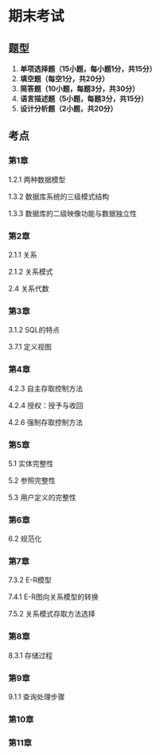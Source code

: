 # 期末考试

## 题型

1. **单项选择题（15小题，每小题1分，共15分）**
2. **填空题（每空1分，共20分）**
3. **简答题（10小题，每题3分，共30分）**
4. **语言描述题（5小题，每题3分，共15分）**
5. **设计分析题（2小题，共20分）**

## 考点

### 第1章

1.2.1 两种数据模型

1.3.2 数据库系统的三级模式结构

1.3.3 数据库的二级映像功能与数据独立性

### 第2章

2.1.1 关系

2.1.2 关系模式

2.4 关系代数

### 第3章

3.1.2 SQL的特点

3.7.1 定义视图

### 第4章

4.2.3 自主存取控制方法

4.2.4 授权：授予与收回

4.2.6 强制存取控制方法

### 第5章

5.1 实体完整性

5.2 参照完整性

5.3 用户定义的完整性

### 第6章

6.2 规范化

### 第7章

7.3.2 E-R模型

7.4.1 E-R图向关系模型的转换

7.5.2 关系模式存取方法选择

### 第8章

8.3.1 存储过程

### 第9章

9.1.1 查询处理步骤

### 第10章

### 第11章

